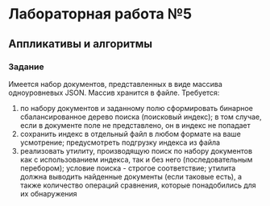 # Лабораторная работа №5

## Аппликативы и алгоритмы

### Задание

Имеется набор документов, представленных в виде массива
одноуровневых JSON. Массив хранится в файле. Требуется:
1. по набору документов и заданному полю сформировать
   бинарное сбалансированное дерево поиска (поисковый
   индекс); в том случае, если в документе поле не
   представлено, он в индекс не попадает
2. сохранить индекс в отдельный файл в любом формате на
   ваше усмотрение; предусмотреть подгрузку индекса из файла
3. реализовать утилиту, производящую поиск по набору
   документов как с использованием индекса, так и без него
   (последовательным перебором); условие поиска - строгое
   соответствие; утилита должна выводить найденные документы
   (если таковые есть), а также количество операций сравнения,
   которые понадобились для их обнаружения

